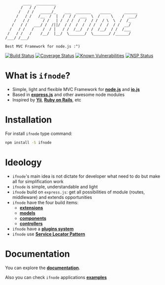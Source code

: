             ____  _________
           /   / /        /
          /   / /   _____/_    ___  _______    _____      ______
         /   / /   /__  /  |  /  / /  ___  \  /     \    /  ___/
        /   / /      / /   | /  / /  /  /  / /  / \  \  /  /_
       /   / /   ___/ /  /||/  / /  /  /  / /  /  /  / /  __/
      /   / /   /    /  / |   / /  /__/  / /  /__/  / /  /___
     /   / /   /    /__/  |__/  \_______/  \_______/ /______/
    /___/ /___/

    Best MVC Framework for node.js :^)

[![Build Status](https://travis-ci.org/ifnode/ifnode.svg?branch=master)](https://travis-ci.org/ifnode/ifnode)
[![Coverage Status](https://coveralls.io/repos/github/ifnode/ifnode/badge.svg?branch=master)](https://coveralls.io/github/ifnode/ifnode?branch=master)
[![Known Vulnerabilities](https://snyk.io/test/github/ifnode/ifnode/badge.svg)](https://snyk.io/test/github/ifnode/ifnode)
[![NSP Status](https://nodesecurity.io/orgs/ifnode/projects/b02ae270-a972-4132-a391-8299e270d084/badge)](https://nodesecurity.io/orgs/ifnode/projects/b02ae270-a972-4132-a391-8299e270d084)

# What is `ifnode`?

* Simple, light and flexible MVC Framework for **[node.js](https://nodejs.org)** and **[io.js](https://iojs.org)**
* Based in **[express.js](https://expressjs.com)** and other awesome node modules
* Inspired by **[Yii](http://yiiframework.com)**, **[Ruby on Rails](http://rubyonrails.org)**, etc

# Installation

For install `ifnode` type command:

```bash
npm install -S ifnode
```

# Ideology

* `ifnode`'s main idea is not dictate for developer what need to do but make all for simplification work
* `ifnode` is simple, understandable and light
* `ifnode` build on `express.js`: get all possibilities of module (routes, middleware) and extends opportunities
* `ifnode` have the four build items:
  * **[extensions](docs/app/extensions)**
  * **[models](docs/app/models)**
  * **[components](docs/app/components)**
  * **[controllers](docs/app/controllers)**
* `ifnode` have a **[plugins system](docs/app/plugins)**
* `ifnode` use **[Service Locator Pattern](https://en.wikipedia.org/wiki/Service_locator_pattern)**

# Documentation

You can explore the **[documentation](docs/intro)**.

Also you can check `ifnode` applications **[examples](https://github.com/ifnode/examples)**